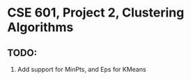 # CSE 601, Project 2, Clustering Algorithms

## TODO:
1. Add support for MinPts, and Eps for KMeans

